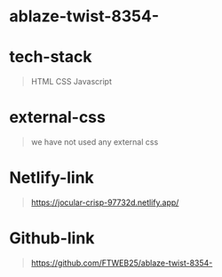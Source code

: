 # ablaze-twist-8354-


# tech-stack
>HTML
>CSS
>Javascript

# external-css
>we have not used any external css

# Netlify-link
>https://jocular-crisp-97732d.netlify.app/

# Github-link
>https://github.com/FTWEB25/ablaze-twist-8354-
